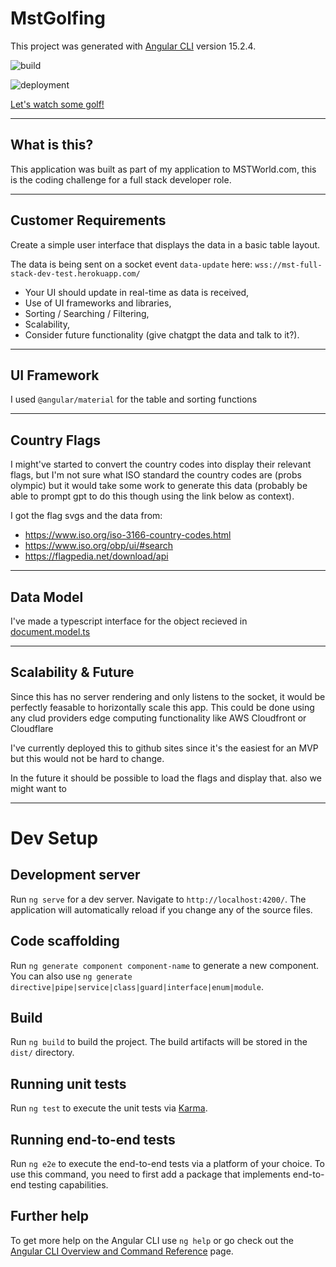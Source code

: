 # MstGolfing

This project was generated with [Angular CLI](https://github.com/angular/angular-cli) version 15.2.4.

![build](https://github.com/durosyan/mst-golf-tournament/actions/workflows/build.yml/badge.svg)

![deployment](https://github.com/durosyan/mst-golf-tournament/actions/workflows/deployment.yml/badge.svg)

[Let's watch some golf!](https://durosyan.github.io/mst-golf-tournament/)

---

## What is this?

This application was built as part of my application to MSTWorld.com, this is the coding challenge for a full stack developer role.

---

## Customer Requirements

Create a simple user interface that displays the data in a basic table layout.

The data is being sent on a socket event `data-update` here: `wss://mst-full-stack-dev-test.herokuapp.com/`

- Your UI should update in real-time as data is received,
- Use of UI frameworks and libraries,
- Sorting / Searching / Filtering,
- Scalability,
- Consider future functionality (give chatgpt the data and talk to it?).

---

## UI Framework

I used `@angular/material` for the table and sorting functions

---

## Country Flags

I might've started to convert the country codes into display their relevant flags,
but I'm not sure what ISO standard the country codes are (probs olympic) but it would take some work to generate this data (probably be able to prompt gpt to do this though using the link below as context).

I got the flag svgs and the data from:
- https://www.iso.org/iso-3166-country-codes.html
- https://www.iso.org/obp/ui/#search
- https://flagpedia.net/download/api

---

## Data Model

I've made a typescript interface for the object recieved in [document.model.ts](src/app/models/document.model.ts)

---

## Scalability & Future

Since this has no server rendering and only listens to the socket, it would be perfectly feasable to horizontally scale this app.
This could be done using any clud providers edge computing functionality like AWS Cloudfront or Cloudflare

I've currently deployed this to github sites since it's the easiest for an MVP but this would not be hard to change.

In the future it should be possible to load the flags and display that. also we might want to 

---

# Dev Setup

## Development server

Run `ng serve` for a dev server. Navigate to `http://localhost:4200/`. The application will automatically reload if you change any of the source files.

## Code scaffolding

Run `ng generate component component-name` to generate a new component. You can also use `ng generate directive|pipe|service|class|guard|interface|enum|module`.

## Build

Run `ng build` to build the project. The build artifacts will be stored in the `dist/` directory.

## Running unit tests

Run `ng test` to execute the unit tests via [Karma](https://karma-runner.github.io).

## Running end-to-end tests

Run `ng e2e` to execute the end-to-end tests via a platform of your choice. To use this command, you need to first add a package that implements end-to-end testing capabilities.

## Further help

To get more help on the Angular CLI use `ng help` or go check out the [Angular CLI Overview and Command Reference](https://angular.io/cli) page.

